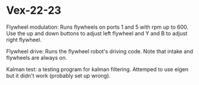 # Vex-22-23

Flywheel modulation: Runs flywheels on ports 1 and 5 with rpm up to 600. Use the up and down buttons to adjust left flywheel and Y and B to adjust right flywheel.

Flywheel drive: Runs the flywheel robot's driving code. Note that intake and flywheels are always on.

Kalman test: a testing program for kalman filtering. Attemped to use eigen but it didn't work (probably set up wrong).
